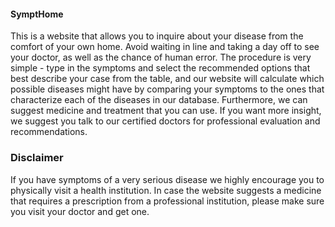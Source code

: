 #### **SymptHome**

This is a website that allows you to inquire about your disease from the comfort of your own home.
Avoid waiting in line and taking a day off to see your doctor, as well as the chance of human error.
The procedure is very simple - type in the symptoms and select the recommended options that best
describe your case from the table, and our website will calculate which possible diseases might have
by comparing your symptoms to the ones that characterize each of the diseases in our
database. Furthermore, we can suggest medicine and treatment that you can use.
If you want more insight, we suggest you talk to our certified doctors for professional evaluation
and recommendations. 

### Disclaimer
If you have symptoms of a very serious disease we highly encourage
you to physically visit a health institution. In case the website suggests a medicine that requires
a prescription from a professional institution, please make sure you visit your doctor and get one.

